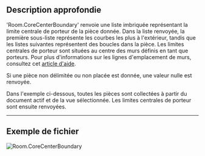 ## Description approfondie
'Room.CoreCenterBoundary' renvoie une liste imbriquée représentant la limite centrale de porteur de la pièce donnée. Dans la liste renvoyée, la première sous-liste représente les courbes les plus à l'extérieur, tandis que les listes suivantes représentent des boucles dans la pièce. Les limites centrales de porteur sont situées au centre des murs définis en tant que porteurs. Pour plus d'informations sur les lignes d'emplacement de murs, consultez cet [article d'aide](https://help.autodesk.com/view/RVT/2024/FRA/?guid=GUID-0BB62832-36DD-4E06-A9D4-EE98CE0FCF89).

Si une pièce non délimitée ou non placée est donnée, une valeur nulle est renvoyée.

Dans l'exemple ci-dessous, toutes les pièces sont collectées à partir du document actif et de la vue sélectionnée. Les limites centrales de porteur sont ensuite renvoyées.
___
## Exemple de fichier

![Room.CoreCenterBoundary](./Revit.Elements.Room.CoreCenterBoundary_img.jpg)
